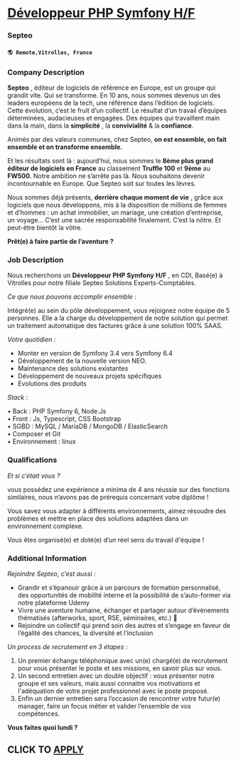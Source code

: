 # [Développeur PHP Symfony H/F](https://www.remotewlb.com/apply/developpeur-php-symfony-h-f-107956)  
### Septeo  
#### `🌎 Remote,Vitrolles, France`  

### **Company Description**

 **Septeo** , éditeur de logiciels de référence en Europe, est un groupe qui grandit vite. Qui se transforme. En 10 ans, nous sommes devenus un des leaders européens de la tech, une référence dans l’édition de logiciels. Cette évolution, c’est le fruit d’un collectif. Le résultat d’un travail d’équipes déterminées, audacieuses et engagées. Des équipes qui travaillent main dans la main, dans la **simplicité** , la **convivialité** & la **confiance**.

Animés par des valeurs communes, chez Septeo, **on est ensemble, on fait ensemble et on transforme ensemble.**

Et les résultats sont là : aujourd’hui, nous sommes le **8ème plus grand éditeur de logiciels en France** au classement **Truffle 100** et **9ème** au **FW500**. Notre ambition ne s’arrête pas là. Nous souhaitons devenir incontournable en Europe. Que Septeo soit sur toutes les lèvres.

Nous sommes déjà présents, **derrière chaque moment de vie** , grâce aux logiciels que nous développons, mis à la disposition de millions de femmes et d’hommes : un achat immobilier, un mariage, une création d’entreprise, un voyage... C’est une sacrée responsabilité finalement. C’est la nôtre. Et peut-être bientôt la vôtre.

 **Prêt(e) à faire partie de l’aventure ?**

###  **Job Description**

Nous recherchons un **Développeur PHP Symfony** **H/F** , en CDI, Basé(e) à Vitrolles pour notre filiale Septeo Solutions Experts-Comptables.

_Ce que nous pouvons accomplir ensemble :_

Intégré(e) au sein du pôle développement, vous rejoignez notre équipe de 5 personnes. Elle a la charge du développement de notre solution qui permet un traitement automatique des factures grâce à une solution 100% SAAS.

 _Votre quotidien :_

  * Monter en version de Symfony 3.4 vers Symfony 6.4
  * Développement de la nouvelle version NEO.
  * Maintenance des solutions existantes
  * Développement de nouveaux projets spécifiques
  * Evolutions des produits

 _Stack :_

• Back : PHP Symfony 6, Node.Js  
• Front : Js, Typescript, CSS Bootstrap  
• SGBD : MySQL / MariaDB / MongoDB / ElasticSearch  
• Composer et Git  
• Environnement : linux

###  **Qualifications**

 _Et si c’était vous ?_

vous possédez une expérience a minima de 4 ans réussie sur des fonctions similaires, nous n’avons pas de prérequis concernant votre diplôme !

Vous savez vous adapter à différents environnements, aimez résoudre des problèmes et mettre en place des solutions adaptées dans un environnement complexe.

Vous êtes organisé(e) et doté(e) d’un réel sens du travail d'équipe !

### **Additional Information**

 _Rejoindre Septeo, c’est aussi :_

  * Grandir et s’épanouir grâce à un parcours de formation personnalisé, des opportunités de mobilité interne et la possibilité de s’auto-former via notre plateforme Udemy
  * Vivre une aventure humaine, échanger et partager autour d’évènements thématisés (afterworks, sport, RSE, séminaires, etc.) 🎉
  * Rejoindre un collectif qui prend soin des autres et s’engage en faveur de l’égalité des chances, la diversité et l’inclusion

 _Un process de recrutement en 3 étapes :_

  1. Un premier échange téléphonique avec un(e) chargé(e) de recrutement pour vous présenter le poste et ses missions, en savoir plus sur vous.
  2. Un second entretien avec un double objectif : vous présenter notre groupe et ses valeurs, mais aussi connaitre vos motivations et l'adéquation de votre projet professionnel avec le poste proposé.
  3. Enfin un dernier entretien sera l’occasion de rencontrer votre futur(e) manager, faire un focus métier et valider l’ensemble de vos compétences.

 **Vous faites quoi lundi ?**

  
## CLICK TO [APPLY](https://www.remotewlb.com/apply/developpeur-php-symfony-h-f-107956)

